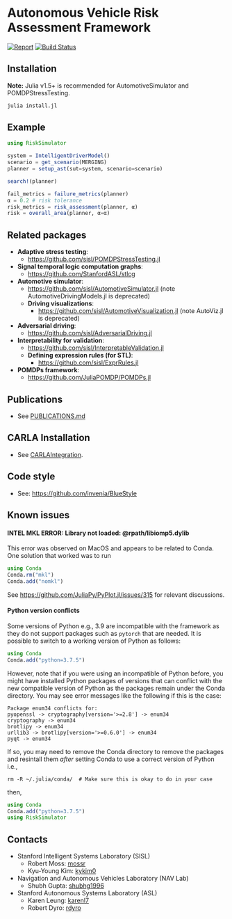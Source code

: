 # Autonomous Vehicle Risk Assessment Framework

[![Report](https://img.shields.io/badge/research-report-2d716f.svg)](http://web.stanford.edu/~mossr/pdf/Autonomous_Vehicle_Risk_Assessment.pdf)
[![Build Status](https://github.com/sisl/AutonomousRiskFramework/actions/workflows/CI.yml/badge.svg)](https://github.com/sisl/AutonomousRiskFramework/actions/workflows/CI.yml)

## Installation
**Note:** Julia v1.5+ is recommended for AutomotiveSimulator and POMDPStressTesting.

```julia
julia install.jl
```



## Example

```julia
using RiskSimulator

system = IntelligentDriverModel()
scenario = get_scenario(MERGING)
planner = setup_ast(sut=system, scenario=scenario)

search!(planner)

fail_metrics = failure_metrics(planner)
α = 0.2 # risk tolerance
risk_metrics = risk_assessment(planner, α)
risk = overall_area(planner, α=α)
```


## Related packages
- **Adaptive stress testing**:
    - https://github.com/sisl/POMDPStressTesting.jl
- **Signal temporal logic computation graphs**:
    - https://github.com/StanfordASL/stlcg
- **Automotive simulator**:
    - https://github.com/sisl/AutomotiveSimulator.jl (note AutomotiveDrivingModels.jl is deprecated)
    - **Driving visualizations**:
        - https://github.com/sisl/AutomotiveVisualization.jl (note AutoViz.jl is deprecated)
- **Adversarial driving**:
    - https://github.com/sisl/AdversarialDriving.jl
- **Interpretability for validation**:
    - https://github.com/sisl/InterpretableValidation.jl
    - **Defining expression rules (for STL)**:
        - https://github.com/sisl/ExprRules.jl
- **POMDPs framework**:
    - https://github.com/JuliaPOMDP/POMDPs.jl


## Publications

- See [PUBLICATIONS.md](https://github.com/sisl/AutonomousRiskFramework/blob/master/PUBLICATIONS.md)


## CARLA Installation

- See [CARLAIntegration](https://github.com/sisl/AutonomousRiskFramework/tree/master/CARLAIntegration/adversarial_carla_env).

## Code style

- See: https://github.com/invenia/BlueStyle

## Known issues

#### INTEL MKL ERROR: Library not loaded: @rpath/libiomp5.dylib
This error was observed on MacOS and appears to be related to Conda.
One solution that worked was to run

```julia
using Conda
Conda.rm("mkl")
Conda.add("nomkl")
```
See https://github.com/JuliaPy/PyPlot.jl/issues/315 for relevant discussions.


#### Python version conflicts
Some versions of Python e.g., 3.9 are incompatible with the framework as they do not support packages such as `pytorch` that are needed.
It is possible to switch to a working version of Python as follows:
```julia
using Conda
Conda.add("python=3.7.5")
```
However, note that if you were using an incompatible of Python before, you might have installed Python packages of versions
that can conflict with the new compatible version of Python as the packages remain under the Conda directory.
You may see error messages like the following if this is the case:
```
Package enum34 conflicts for:
pyopenssl -> cryptography[version='>=2.8'] -> enum34
cryptography -> enum34
brotlipy -> enum34
urllib3 -> brotlipy[version='>=0.6.0'] -> enum34
pyqt -> enum34
```
If so, you may need to remove the Conda directory to remove the packages and resintall them *after* setting Conda to use a correct version of Python i.e.,
```shell
rm -R ~/.julia/conda/  # Make sure this is okay to do in your case
```
then,
```julia
using Conda
Conda.add("python=3.7.5")
using RiskSimulator
```


## Contacts
- Stanford Intelligent Systems Laboratory (SISL)
    - Robert Moss: [mossr](https://github.com/mossr)
    - Kyu-Young Kim: [kykim0](https://github.com/kykim0)
- Navigation and Autonomous Vehicles Laboratory (NAV Lab)
    - Shubh Gupta: [shubhg1996](https://github.com/shubhg1996)
- Stanford Autonomous Systems Laboratory (ASL)
    - Karen Leung: [karenl7](https://github.com/karenl7)
    - Robert Dyro: [rdyro](https://github.com/rdyro)
